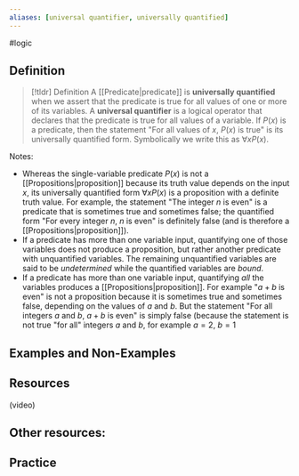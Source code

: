 ```yaml
---
aliases: [universal quantifier, universally quantified]
--- 
```


#logic
## Definition 

> [!tldr] Definition
> A [[Predicate|predicate]] is **universally quantified** when we assert that the predicate is true for all values of one or more of its variables. A **universal quantifier** is a logical operator that declares that the predicate is true for all values of a variable. If $P(x)$ is a predicate, then the statement "For all values of $x$, $P(x)$ is true" is its universally quantified form. Symbolically we write this as $\forall x P(x)$. 

Notes: 
- Whereas the single-variable predicate $P(x)$ is not a [[Propositions|proposition]] because its truth value depends on the input $x$, its universally quantified form $\forall x P(x)$ is a proposition with a definite truth value. For example, the statement "The integer $n$ is even" is a predicate that is sometimes true and sometimes false; the quantified form "For every integer $n$, $n$ is even" is definitely false (and is therefore a [[Propositions|proposition]]). 
- If a predicate has more than one variable input, quantifying one of those variables does not produce a proposition, but rather another predicate with unquantified variables. The remaining unquantified variables are said to be *undetermined* while the quantified variables are *bound*. 
- If a predicate has more than one variable input, quantifying *all* the variables produces a [[Propositions|proposition]]. For example "$a+b$ is even" is not a proposition because it is sometimes true and sometimes false, depending on the values of $a$ and $b$. But the statement "For all integers $a$ and $b$, $a+b$ is even" is simply false (because the statement is not true "for all" integers $a$ and $b$, for example $a = 2$, $b=1$

## Examples and Non-Examples

## Resources 

(video)

Other resources: 
- 

## Practice 
